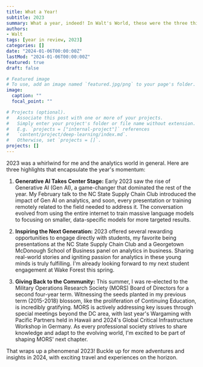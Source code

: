 ```yaml
---
title: What a Year!
subtitle: 2023
summary: What a year, indeed! In Walt's World, these were the three things that really stood out.
authors:
- Walt
tags: [year in review, 2023]
categories: []
date: "2024-01-06T00:00:00Z"
lastMod: "2024-01-06T00:00:00Z"
featured: true
draft: false

# Featured image
# To use, add an image named `featured.jpg/png` to your page's folder. 
image:
  caption: ""
  focal_point: ""

# Projects (optional).
#   Associate this post with one or more of your projects.
#   Simply enter your project's folder or file name without extension.
#   E.g. `projects = ["internal-project"]` references 
#   `content/project/deep-learning/index.md`.
#   Otherwise, set `projects = []`.
projects: []
---
```


2023 was a whirlwind for me and the analytics world in general. Here are three highlights that encapsulate the year's momentum:

1. **Generative AI Takes Center Stage:** Early 2023 saw the rise of Generative AI (Gen AI), a game-changer that dominated the rest of the year. My February talk to the NC State Supply Chain Club introduced the impact of Gen AI on analytics, and soon, every presentation or training remotely related to the field needed to address it. The conversation evolved from using the entire internet to train massive language models to focusing on smaller, data-specific models for more targeted results.

2. **Inspiring the Next Generation:** 2023 offered several rewarding opportunities to engage directly with students, my favorite being presentations at the NC State Supply Chain Club and a Georgetown McDonough School of Business panel on analytics in business. Sharing real-world stories and igniting passion for analytics in these young minds is truly fulfilling. I'm already looking forward to my next student engagement at Wake Forest this spring.

3. **Giving Back to the Community:** This summer, I was re-elected to the Military Operations Research Society (MORS) Board of Directors for a second four-year term. Witnessing the seeds planted in my previous term (2015-2018) blossom, like the proliferation of Continuing Education, is incredibly gratifying. MORS is actively addressing key issues through special meetings beyond the DC area, with last year's Wargaming with Pacific Partners held in Hawaii and 2024's Global Critical Infrastructure Workshop in Germany. As every professional society strives to share knowledge and adapt to the evolving world, I'm excited to be part of shaping MORS' next chapter.

That wraps up a phenomenal 2023! Buckle up for more adventures and insights in 2024, with exciting travel and experiences on the horizon.